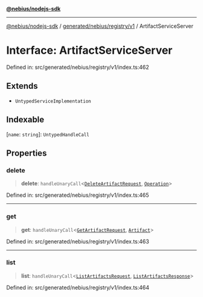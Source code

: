 [**@nebius/nodejs-sdk**](../../../../../README.md)

***

[@nebius/nodejs-sdk](../../../../../README.md) / [generated/nebius/registry/v1](../README.md) / ArtifactServiceServer

# Interface: ArtifactServiceServer

Defined in: src/generated/nebius/registry/v1/index.ts:462

## Extends

- `UntypedServiceImplementation`

## Indexable

\[`name`: `string`\]: `UntypedHandleCall`

## Properties

### delete

> **delete**: `handleUnaryCall`\<[`DeleteArtifactRequest`](DeleteArtifactRequest.md), [`Operation`](../../../common/v1/interfaces/Operation.md)\>

Defined in: src/generated/nebius/registry/v1/index.ts:465

***

### get

> **get**: `handleUnaryCall`\<[`GetArtifactRequest`](GetArtifactRequest.md), [`Artifact`](Artifact.md)\>

Defined in: src/generated/nebius/registry/v1/index.ts:463

***

### list

> **list**: `handleUnaryCall`\<[`ListArtifactsRequest`](ListArtifactsRequest.md), [`ListArtifactsResponse`](ListArtifactsResponse.md)\>

Defined in: src/generated/nebius/registry/v1/index.ts:464

